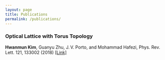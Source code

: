 ```yaml
---
layout: page
title: Publications
permalink: /publications/
---
```


### Optical Lattice with Torus Topology
__Hwanmun Kim__, Guanyu Zhu, J. V. Porto, and Mohammad Hafezi,      Phys. Rev. Lett. 121, 133002 (2018) [[Link]](https://journals.aps.org/prl/abstract/10.1103/PhysRevLett.121.133002)
